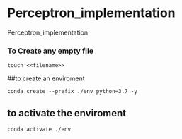 # Perceptron_implementation
Perceptron_implementation

### To Create any empty file 
```buildoutcfg
touch <<filename>>
```
##to create an enviroment 
```buildoutcfg
conda create --prefix ./env python=3.7 -y
```
## to activate the enviroment
```buildoutcfg
conda activate ./env


```